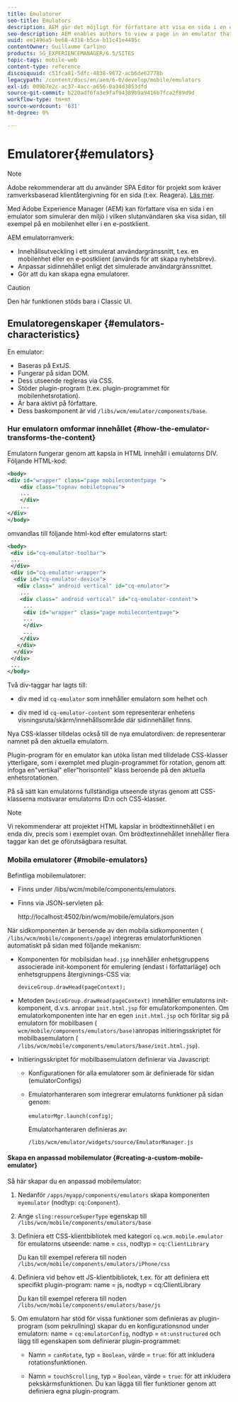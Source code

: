 ```yaml
---
title: Emulatorer
seo-title: Emulators
description: AEM gör det möjligt för författare att visa en sida i en emulator som simulerar den miljö i vilken slutanvändaren ska visa sidan
seo-description: AEM enables authors to view a page in an emulator that simulates the environment in which an end-user will view the page
uuid: ee1496a5-be68-4318-b5ce-b11c41e4485c
contentOwner: Guillaume Carlino
products: SG_EXPERIENCEMANAGER/6.5/SITES
topic-tags: mobile-web
content-type: reference
discoiquuid: c51fca81-5dfc-4838-9672-acb6de62778b
legacypath: /content/docs/en/aem/6-0/develop/mobile/emulators
exl-id: 009b7e2c-ac37-4acc-a656-0a34d3853dfd
source-git-commit: b220adf6fa3e9faf94389b9a9416b7fca2f89d9d
workflow-type: tm+mt
source-wordcount: '631'
ht-degree: 0%

---
```


# Emulatorer{#emulators}

>[!NOTE]
>
>Adobe rekommenderar att du använder SPA Editor för projekt som kräver ramverksbaserad klientåtergivning för en sida (t.ex. Reagera). [Läs mer](/help/sites-developing/spa-overview.md).

Med Adobe Experience Manager (AEM) kan författare visa en sida i en emulator som simulerar den miljö i vilken slutanvändaren ska visa sidan, till exempel på en mobilenhet eller i en e-postklient.

AEM emulatorramverk:

* Innehållsutveckling i ett simulerat användargränssnitt, t.ex. en mobilenhet eller en e-postklient (används för att skapa nyhetsbrev).
* Anpassar sidinnehållet enligt det simulerade användargränssnittet.
* Gör att du kan skapa egna emulatorer.

>[!CAUTION]
>
>Den här funktionen stöds bara i Classic UI.

## Emulatoregenskaper {#emulators-characteristics}

En emulator:

* Baseras på ExtJS.
* Fungerar på sidan DOM.
* Dess utseende regleras via CSS.
* Stöder plugin-program (t.ex. plugin-programmet för mobilenhetsrotation).
* Är bara aktivt på författare.
* Dess baskomponent är vid `/libs/wcm/emulator/components/base`.

### Hur emulatorn omformar innehållet {#how-the-emulator-transforms-the-content}

Emulatorn fungerar genom att kapsla in HTML innehåll i emulatorns DIV. Följande HTML-kod:

```xml
<body>
<div id="wrapper" class="page mobilecontentpage ">
    <div class="topnav mobiletopnav">
    ...
    </div>
    ...
</div>
</body>
```

omvandlas till följande html-kod efter emulatorns start:

```xml
<body>
 <div id="cq-emulator-toolbar">
 ...
 </div>
 <div id="cq-emulator-wrapper">
  <div id="cq-emulator-device">
   <div class=" android vertical" id="cq-emulator">
    ...
    <div class=" android vertical" id="cq-emulator-content">
     ...
     <div id="wrapper" class="page mobilecontentpage">
     ...
     </div>
     ...
    </div>
   </div>
  </div>
 </div>
 ...
</body>
```

Två div-taggar har lagts till:

* div med id `cq-emulator` som innehåller emulatorn som helhet och

* div med id `cq-emulator-content` som representerar enhetens visningsruta/skärm/innehållsområde där sidinnehållet finns.

Nya CSS-klasser tilldelas också till de nya emulatordiven: de representerar namnet på den aktuella emulatorn.

Plugin-program för en emulator kan utöka listan med tilldelade CSS-klasser ytterligare, som i exemplet med plugin-programmet för rotation, genom att infoga en&quot;vertikal&quot; eller&quot;horisontell&quot; klass beroende på den aktuella enhetsrotationen.

På så sätt kan emulatorns fullständiga utseende styras genom att CSS-klasserna motsvarar emulatorns ID:n och CSS-klasser.

>[!NOTE]
>
>Vi rekommenderar att projektet HTML kapslar in brödtextinnehållet i en enda div, precis som i exemplet ovan. Om brödtextinnehållet innehåller flera taggar kan det ge oförutsägbara resultat.

### Mobila emulatorer {#mobile-emulators}

Befintliga mobilemulatorer:

* Finns under /libs/wcm/mobile/components/emulators.
* Finns via JSON-servleten på:

   http://localhost:4502/bin/wcm/mobile/emulators.json

När sidkomponenten är beroende av den mobila sidkomponenten ( `/libs/wcm/mobile/components/page`) integreras emulatorfunktionen automatiskt på sidan med följande mekanism:

* Komponenten för mobilsidan `head.jsp` innehåller enhetsgruppens associerade init-komponent för emulering (endast i författarläge) och enhetsgruppens återgivnings-CSS via:

   `deviceGroup.drawHead(pageContext);`

* Metoden `DeviceGroup.drawHead(pageContext)` innehåller emulatorns init-komponent, d.v.s. anropar `init.html.jsp` för emulatorkomponenten. Om emulatorkomponenten inte har en egen `init.html.jsp` och förlitar sig på emulatorn för mobilbasen ( `wcm/mobile/components/emulators/base)`anropas initieringsskriptet för mobilbasemulatorn ( `/libs/wcm/mobile/components/emulators/base/init.html.jsp`).

* Initieringsskriptet för mobilbasemulatorn definierar via Javascript:

   * Konfigurationen för alla emulatorer som är definierade för sidan (emulatorConfigs)
   * Emulatorhanteraren som integrerar emulatorns funktioner på sidan genom:

      `emulatorMgr.launch(config)`;

      Emulatorhanteraren definieras av:

      `/libs/wcm/emulator/widgets/source/EmulatorManager.js`

#### Skapa en anpassad mobilemulator {#creating-a-custom-mobile-emulator}

Så här skapar du en anpassad mobilemulator:

1. Nedanför `/apps/myapp/components/emulators` skapa komponenten `myemulator` (nodtyp: `cq:Component`).

1. Ange `sling:resourceSuperType` egenskap till `/libs/wcm/mobile/components/emulators/base`

1. Definiera ett CSS-klientbibliotek med kategori `cq.wcm.mobile.emulator` för emulatorns utseende: name = `css`, nodtyp = `cq:ClientLibrary`

   Du kan till exempel referera till noden `/libs/wcm/mobile/components/emulators/iPhone/css`

1. Definiera vid behov ett JS-klientbibliotek, t.ex. för att definiera ett specifikt plugin-program: name = js, nodtyp = cq:ClientLibrary

   Du kan till exempel referera till noden `/libs/wcm/mobile/components/emulators/base/js`

1. Om emulatorn har stöd för vissa funktioner som definieras av plugin-program (som pekrullning) skapar du en konfigurationsnod under emulatorn: name = `cq:emulatorConfig`, nodtyp = `nt:unstructured` och lägg till egenskapen som definierar plugin-programmet:

   * Namn = `canRotate`, typ = `Boolean`, värde = `true`: för att inkludera rotationsfunktionen.

   * Namn = `touchScrolling`, typ = `Boolean`, värde = `true`: för att inkludera pekskärmsfunktionen.
   Du kan lägga till fler funktioner genom att definiera egna plugin-program.
